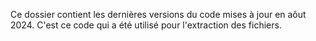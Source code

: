 Ce dossier contient les dernières versions du code mises à jour en aôut 2024. C'est ce code qui a été utilisé pour l'extraction des fichiers.
